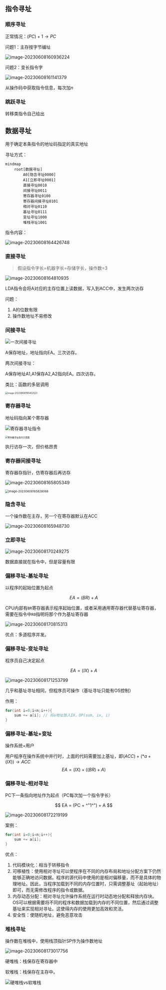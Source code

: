 ## 指令寻址

### 顺序寻址

正常情况：$(PC)+1\rightarrow PC$

问题1：主存按字节编址

![image-20230608160936224](https://pic-1257412153.cos.ap-nanjing.myqcloud.com/images/2023/06/08/image-20230608160936224-dc5c03.png)





问题2：变长指令字

![image-20230608161141379](https://pic-1257412153.cos.ap-nanjing.myqcloud.com/images/2023/06/08/image-20230608161141379-e4ff6c.png)

从操作码中获取指令信息，每次加$n$



### 跳跃寻址

转移类指令自己给出



## 数据寻址

用于确定本条指令的地址码指定的真实地址

寻址方式：

```mermaid
mindmap
    root[数据寻址]
        A0[隐含寻址0000]
        A1[立即寻址0001]
        直接寻址0010
        间接寻址0011
        寄存器寻址0100
        寄存器间接寻址0101
        相对寻址0110
        基址寻址0111
        变址寻址1000
        堆栈寻址1001
```

指令内容：

![image-20230608164426748](https://pic-1257412153.cos.ap-nanjing.myqcloud.com/images/2023/06/08/image-20230608164426748-2e863c.png)



### 直接寻址

> 假设指令字长=机器字长=存储字长，操作数=3

![image-20230608164810935](https://pic-1257412153.cos.ap-nanjing.myqcloud.com/images/2023/06/08/image-20230608164810935-32632a.png)

LDA指令会将A对应的主存位置上读数据，写入到ACC中，发生两次访存

问题：

1. A的位数有限
2. 操作数地址不易修改

### 间接寻址

![一次间接寻址](https://pic-1257412153.cos.ap-nanjing.myqcloud.com/images/2023/06/08/image-20230608165006249-cbab10.png)

A保存地址，地址指向EA。三次访存。



两次间接寻址：

A保存地址A1,A1保存A2,A2指向EA。四次访存。

类比：函数的多层调用

<img src="https://pic-1257412153.cos.ap-nanjing.myqcloud.com/images/2023/06/08/image-20230608165402523-82eee8.png" alt="image-20230608165402523" style="zoom:50%;" />

### 寄存器寻址

地址码指向某个寄存器

![寄存器寻址指令](https://pic-1257412153.cos.ap-nanjing.myqcloud.com/images/2023/06/08/image-20230608165536500-9d70e2.png)

<img src="https://pic-1257412153.cos.ap-nanjing.myqcloud.com/images/2023/06/08/image-20230608165603830-1b5436.png" alt="寄存器寻址指令示意图" style="zoom:50%;" />

执行访存一次，但价格昂贵



### 寄存器间接寻址

寄存器存指针，仿寄存器后再访存

![image-20230608165805349](https://pic-1257412153.cos.ap-nanjing.myqcloud.com/images/2023/06/08/image-20230608165805349-7db80f.png)

<img src="https://pic-1257412153.cos.ap-nanjing.myqcloud.com/images/2023/06/08/image-20230608165828068-cb9bab.png" alt="image-20230608165828068" style="zoom:67%;" />

### 隐含寻址

一个操作数在主存，另一个在寄存器默认在ACC

![image-20230608165948730](https://pic-1257412153.cos.ap-nanjing.myqcloud.com/images/2023/06/08/image-20230608165948730-e7d438.png)

### 立即寻址

![image-20230608170249275](https://pic-1257412153.cos.ap-nanjing.myqcloud.com/images/2023/06/08/image-20230608170249275-d0af41.png)

数据直接就在指令中，但是容量有限



### 偏移寻址-基址寻址
以程序的起始位置为起点

$$
EA = (BR) + A
$$

CPU内部有`BR`寄存器表示程序起始位置，或者采用通用寄存器代替基址寄存器，需要在指令中`R0`指明将那个作为基址寄存器

![image-20230608170815313](https://pic-1257412153.cos.ap-nanjing.myqcloud.com/images/2023/06/08/image-20230608170815313-a35a89.png)

优点：多道程序并发。



### 偏移寻址-变址寻址

程序员自己决定起点

$$
EA = (IX) + A
$$

![image-20230608171253799](https://pic-1257412153.cos.ap-nanjing.myqcloud.com/images/2023/06/08/image-20230608171253799-c28b04.png)

几乎和基址寻址相同，但程序员可操作（基址寻址只能有OS控制）

作用：

```cpp
for(int i=0;i<n;i++){
    sum += a[i]; // 将a地址放入IX，OP(sum, ix, i)
}
```



### 偏移寻址-基址+变址

操作系统+用户

用户程序在操作系统中并行时，上面的代码需要加上基址，即$(ACC) + (*a + (IX)) \rightarrow ACC$
$$
EA = (IX) + ((BR)+A)
$$


### 偏移寻址-相对寻址

PC下一条指向地址作为起点（PC每次加一个指令字长）

$$
EA = (PC + ^"1^") + A
$$




![image-20230608172219199](https://pic-1257412153.cos.ap-nanjing.myqcloud.com/images/2023/06/08/image-20230608172219199-0e14c1.png)

案例：

```cpp
for(int i=0;i<n;i++){
    sum += a[i];
}
```

优点：

1. 代码模块化：相当于转移指令
2. 可移植性：使用相对寻址可以使程序在不同的内存布局和地址分配方案下仍然能够正确地访问数据。程序的源代码中使用的是相对偏移量，而不是具体的物理地址。因此，当程序加载到不同的内存位置时，只需调整基址（起始地址）即可，而无需修改程序的指令或数据。
3. 内存动态分配：相对寻址允许操作系统在运行时动态地分配和释放内存块。OS可以根据需要将不同的程序和数据加载到内存的不同位置，然后通过调整基址来实现相对寻址。这使得内存的使用更加高效和灵活。
4. 安全性：使随机地址，避免恶意攻击



### 堆栈寻址

操作数在堆栈中，使用栈顶指针SP作为操作数地址

![image-20230608173017756](https://pic-1257412153.cos.ap-nanjing.myqcloud.com/images/2023/06/08/image-20230608173017756-3886a1.png)



硬堆栈：栈保存在寄存器中

软堆栈：栈保存在主存中。

![硬堆栈vs软堆栈](https://pic-1257412153.cos.ap-nanjing.myqcloud.com/images/2023/06/08/image-20230608173151341-15f464.png)
